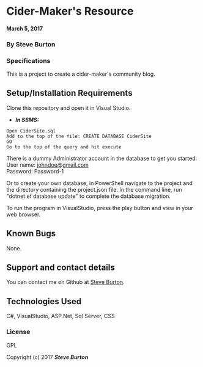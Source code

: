 # Cider-Maker's Resource

#### March 5, 2017

### By **Steve Burton**

### Specifications
This is a project to create a cider-maker's community blog.


## Setup/Installation Requirements

Clone this repository and open it in Visual Studio.
* _**In SSMS:**_
```
Open CiderSite.sql
Add to the top of the file: CREATE DATABASE CiderSite
GO
Go to the top of the query and hit execute
```
There is a dummy Administrator account in the database to get you started:<br>
User name: johndoe@gmail.com<br>
Password: Password-1

Or to create your own database, in PowerShell navigate to the project and the directory containing the project.json file. In the command line, run "dotnet ef database update" to complete the database migration.

To run the program in VisualStudio, press the play button and view in your web browser.

## Known Bugs

None.

## Support and contact details

You can contact me on Github at [Steve Burton](https://www.github.com/steve-burton).

## Technologies Used

C#, VisualStudio, ASP.Net, Sql Server, CSS

### License

GPL

Copyright (c) 2017 **_Steve Burton_**